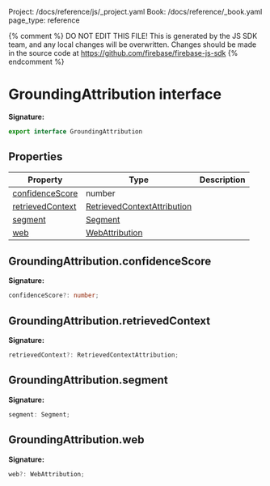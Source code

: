 Project: /docs/reference/js/_project.yaml
Book: /docs/reference/_book.yaml
page_type: reference

{% comment %}
DO NOT EDIT THIS FILE!
This is generated by the JS SDK team, and any local changes will be
overwritten. Changes should be made in the source code at
https://github.com/firebase/firebase-js-sdk
{% endcomment %}

# GroundingAttribution interface

<b>Signature:</b>

```typescript
export interface GroundingAttribution 
```

## Properties

|  Property | Type | Description |
|  --- | --- | --- |
|  [confidenceScore](./vertexai.groundingattribution.md#groundingattributionconfidencescore) | number |  |
|  [retrievedContext](./vertexai.groundingattribution.md#groundingattributionretrievedcontext) | [RetrievedContextAttribution](./vertexai.retrievedcontextattribution.md#retrievedcontextattribution_interface) |  |
|  [segment](./vertexai.groundingattribution.md#groundingattributionsegment) | [Segment](./vertexai.segment.md#segment_interface) |  |
|  [web](./vertexai.groundingattribution.md#groundingattributionweb) | [WebAttribution](./vertexai.webattribution.md#webattribution_interface) |  |

## GroundingAttribution.confidenceScore

<b>Signature:</b>

```typescript
confidenceScore?: number;
```

## GroundingAttribution.retrievedContext

<b>Signature:</b>

```typescript
retrievedContext?: RetrievedContextAttribution;
```

## GroundingAttribution.segment

<b>Signature:</b>

```typescript
segment: Segment;
```

## GroundingAttribution.web

<b>Signature:</b>

```typescript
web?: WebAttribution;
```
